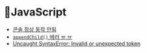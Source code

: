 # 🐽JavaScript
- [콘솔 정상 동작 안됨](./plug-in-error.md)
- [`appendChild()` 에러 ㅠ,ㅠ](./appendchild-error.md)
- [Uncaught SyntaxError: Invalid or unexpected token](./syntax-error.md)
